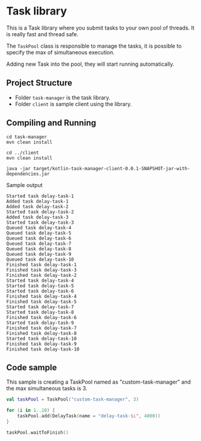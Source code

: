 # Task library

This is a Task library where you submit tasks to your own pool of threads.
It is really fast and thread safe.

The `TaskPool` class is responsible to manage the tasks, it is possible to specify the max of simultaneous execution.

Adding new Task into the pool, they will start running automatically.

## Project Structure

- Folder `task-manager` is the task library.
- Folder `client` is sample client using the library.

## Compiling and Running

```
cd task-manager
mvn clean install

cd ../client
mvn clean install

java -jar target/kotlin-task-manager-client-0.0.1-SNAPSHOT-jar-with-dependencies.jar
```

Sample output

```log
Started task delay-task-1
Added task delay-task-1
Added task delay-task-2
Started task delay-task-2
Added task delay-task-3
Started task delay-task-3
Queued task delay-task-4
Queued task delay-task-5
Queued task delay-task-6
Queued task delay-task-7
Queued task delay-task-8
Queued task delay-task-9
Queued task delay-task-10
Finished task delay-task-1
Finished task delay-task-3
Finished task delay-task-2
Started task delay-task-4
Started task delay-task-5
Started task delay-task-6
Finished task delay-task-4
Finished task delay-task-5
Started task delay-task-7
Started task delay-task-8
Finished task delay-task-6
Started task delay-task-9
Finished task delay-task-7
Finished task delay-task-8
Started task delay-task-10
Finished task delay-task-9
Finished task delay-task-10
```

## Code sample

This sample is creating a TaskPool named as "custom-task-manager" and the max simultaneous tasks is 3.

```kotlin
val taskPool = TaskPool("custom-task-manager", 3)

for (i in 1..10) {
    taskPool.add(DelayTask(name = "delay-task-$i", 4000))
}

taskPool.waitToFinish()
```